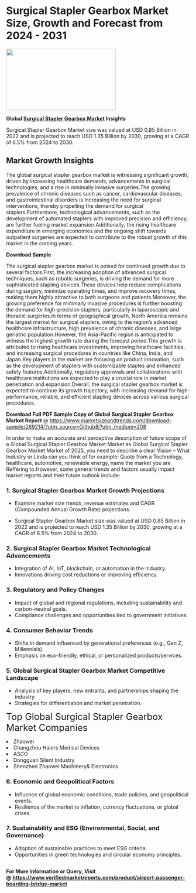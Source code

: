 <H1>Surgical Stapler Gearbox Market Size, Growth and Forecast from 2024 - 2031</H1><img class="aligncenter size-medium wp-image-584254" src="https://thirdeyenews.in/wp-content/uploads/2024/09/Global-Market-Research-300x168.jpeg" alt="" width="300" height="168" /><p><strong>Global&nbsp;<a href="https://www.marketsizeandtrends.com/download-sample/269214/?utm_source=Github8j?utm_medium=208">Surgical Stapler Gearbox Market</a> Insights</strong></p><p>Surgical Stapler Gearbox Market size was valued at USD 0.85 Billion in 2022 and is projected to reach USD 1.35 Billion by 2030, growing at a CAGR of 6.5% from 2024 to 2030.</p><p><h2>Market Growth Insights</h2> <p>The global surgical stapler gearbox market is witnessing significant growth, driven by increasing healthcare demands, advancements in surgical technologies, and a rise in minimally invasive surgeries.The growing prevalence of chronic diseases such as cancer, cardiovascular diseases, and gastrointestinal disorders is increasing the need for surgical interventions, thereby propelling the demand for surgical staplers.Furthermore, technological advancements, such as the development of automated staplers with improved precision and efficiency, are further fueling market expansion.Additionally, the rising healthcare expenditure in emerging economies and the ongoing shift towards outpatient surgeries are expected to contribute to the robust growth of this market in the coming years.</p> <p><strong>Download Sample</strong></p> <p>The surgical stapler gearbox market is poised for continued growth due to several factors.First, the increasing adoption of advanced surgical techniques, such as robotic surgeries, is driving the demand for more sophisticated stapling devices.These devices help reduce complications during surgery, minimize operating times, and improve recovery times, making them highly attractive to both surgeons and patients.Moreover, the growing preference for minimally invasive procedures is further boosting the demand for high-precision staplers, particularly in laparoscopic and thoracic surgeries.In terms of geographical growth, North America remains the largest market for surgical staplers, owing to the region’s advanced healthcare infrastructure, high prevalence of chronic diseases, and large geriatric population.However, the Asia-Pacific region is anticipated to witness the highest growth rate during the forecast period.This growth is attributed to rising healthcare investments, improving healthcare facilities, and increasing surgical procedures in countries like China, India, and Japan.Key players in the market are focusing on product innovation, such as the development of staplers with customizable staples and enhanced safety features.Additionally, regulatory approvals and collaborations with healthcare institutions are expected to play a crucial role in market penetration and expansion.Overall, the surgical stapler gearbox market is expected to continue its growth trajectory, with increasing demand for high-performance, reliable, and efficient stapling devices across various surgical procedures.</p> <p><span class=""><strong>Download Full PDF Sample Copy of Global Surgical Stapler Gearbox Market Report</strong> @ <a href="https://www.marketsizeandtrends.com/download-sample/269214/?utm_source=Github8j?utm_medium=208" target="_blank">https://www.marketsizeandtrends.com/download-sample/269214/?utm_source=Github8j?utm_medium=208</a></span></p><p>In order to make an accurate and perceptive description of future scope of a Global&nbsp;Surgical Stapler Gearbox Market Market as Global&nbsp;Surgical Stapler Gearbox Market Market of 2025, you need to describe a clear Vision &ndash; What Industry or Linda can you think of for example: Quote from a Technology, healthcare, automotive, renewable energy, name the market you are Reffering to.However, some general trends and factors usually impact market reports and their future outlook include:</p><h3>1.&nbsp;<strong>Surgical Stapler Gearbox Market Growth Projections</strong></h3><ul><li>Examine market size trends, revenue estimates and CAGR (Compounded Annual Growth Rate) projections.</li><li><p>Surgical Stapler Gearbox Market size was valued at USD 0.85 Billion in 2022 and is projected to reach USD 1.35 Billion by 2030, growing at a CAGR of 6.5% from 2024 to 2030.</p></li></ul><h3>2.&nbsp;<strong>Surgical Stapler Gearbox Market Technological Advancements</strong></h3><ul><li>Integration of AI, IoT, blockchain, or automation in the industry.</li><li>Innovations driving cost reductions or improving efficiency.</li></ul><h3>3.&nbsp;<strong>Regulatory and Policy Changes</strong></h3><ul><li>Impact of global and regional regulations, including sustainability and carbon-neutral goals.</li><li>Compliance challenges and opportunities tied to government initiatives.</li></ul><h3>4.&nbsp;<strong>Consumer Behavior Trends</strong></h3><ul><li>Shifts in demand influenced by generational preferences (e.g., Gen Z, Millennials).</li><li>Emphasis on eco-friendly, ethical, or personalized products/services.</li></ul><h3>5.&nbsp;<strong>Global Surgical Stapler Gearbox Market Competitive Landscape</strong></h3><ul><li>Analysis of key players, new entrants, and partnerships shaping the industry.</li><li>Strategies for differentiation and market penetration.</li></ul><p data-pm-slice="1 1 []"><span style="color: inherit; font-family: inherit; font-size: 25px;">Top Global Surgical Stapler Gearbox Market Companies</span></p><div class="" data-test-id=""><p><li>Zhaowei</li><li> Changzhou Haiers Medical Devices</li><li> ASCO</li><li> Dongguan Silent Industry</li><li> Shenzhen Zhaowei Machinery& Electronics</li></p></div><h3>6.&nbsp;<strong>Economic and Geopolitical Factors</strong></h3><ul><li>Influence of global economic conditions, trade policies, and geopolitical events.</li><li>Resilience of the market to inflation, currency fluctuations, or global crises.</li></ul><h3>7.&nbsp;<strong>Sustainability and ESG (Environmental, Social, and Governance)</strong></h3><ul><li>Adoption of sustainable practices to meet ESG criteria.</li><li>Opportunities in green technologies and circular economy principles.</li></ul><h2><strong style="font-size: 14px;">For More Information or Query, Visit @&nbsp;</strong><a style="background-color: #ffffff; font-size: 14px;" href="https://www.marketsizeandtrends.com/report/surgical-stapler-gearbox-market/" target="_blank">https://www.verifiedmarketreports.com/product/airport-passenger-boarding-bridge-market</a></h2>